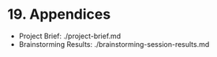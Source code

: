 # 19. Appendices

- Project Brief: ./project-brief.md
- Brainstorming Results: ./brainstorming-session-results.md

